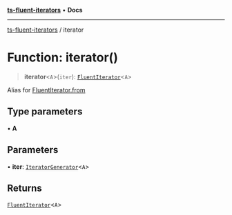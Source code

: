 [**ts-fluent-iterators**](../README.md) • **Docs**

---

[ts-fluent-iterators](../README.md) / iterator

# Function: iterator()

> **iterator**\<`A`\>(`iter`): [`FluentIterator`](../classes/FluentIterator.md)\<`A`\>

Alias for [FluentIterator.from](../classes/FluentIterator.md#from)

## Type parameters

• **A**

## Parameters

• **iter**: [`IteratorGenerator`](../type-aliases/IteratorGenerator.md)\<`A`\>

## Returns

[`FluentIterator`](../classes/FluentIterator.md)\<`A`\>
